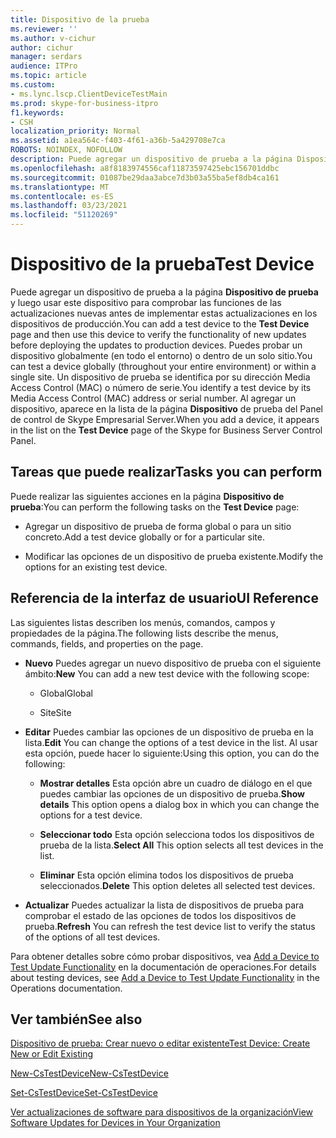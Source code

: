 ```yaml
---
title: Dispositivo de la prueba
ms.reviewer: ''
ms.author: v-cichur
author: cichur
manager: serdars
audience: ITPro
ms.topic: article
ms.custom:
- ms.lync.lscp.ClientDeviceTestMain
ms.prod: skype-for-business-itpro
f1.keywords:
- CSH
localization_priority: Normal
ms.assetid: a1ea564c-f403-4f61-a36b-5a429708e7ca
ROBOTS: NOINDEX, NOFOLLOW
description: Puede agregar un dispositivo de prueba a la página Dispositivo de prueba y luego usar este dispositivo para comprobar las funciones de las actualizaciones nuevas antes de implementar estas actualizaciones en los dispositivos de producción. Puedes probar un dispositivo globalmente (en todo el entorno) o dentro de un solo sitio. Un dispositivo de prueba se identifica por su dirección Media Access Control (MAC) o número de serie. Al agregar un dispositivo, aparece en la lista de la página Dispositivo de prueba del Panel de control de Skype Empresarial Server.
ms.openlocfilehash: a8f8183974556caf11873597425ebc156701ddbc
ms.sourcegitcommit: 01087be29daa3abce7d3b03a55ba5ef8db4ca161
ms.translationtype: MT
ms.contentlocale: es-ES
ms.lasthandoff: 03/23/2021
ms.locfileid: "51120269"
---
```

# <a name="test-device"></a><span data-ttu-id="48d66-106">Dispositivo de la prueba</span><span class="sxs-lookup"><span data-stu-id="48d66-106">Test Device</span></span>

<span data-ttu-id="48d66-107">Puede agregar un dispositivo de prueba a la página **Dispositivo de prueba** y luego usar este dispositivo para comprobar las funciones de las actualizaciones nuevas antes de implementar estas actualizaciones en los dispositivos de producción.</span><span class="sxs-lookup"><span data-stu-id="48d66-107">You can add a test device to the **Test Device** page and then use this device to verify the functionality of new updates before deploying the updates to production devices.</span></span> <span data-ttu-id="48d66-108">Puedes probar un dispositivo globalmente (en todo el entorno) o dentro de un solo sitio.</span><span class="sxs-lookup"><span data-stu-id="48d66-108">You can test a device globally (throughout your entire environment) or within a single site.</span></span> <span data-ttu-id="48d66-109">Un dispositivo de prueba se identifica por su dirección Media Access Control (MAC) o número de serie.</span><span class="sxs-lookup"><span data-stu-id="48d66-109">You identify a test device by its Media Access Control (MAC) address or serial number.</span></span> <span data-ttu-id="48d66-110">Al agregar un dispositivo, aparece en la lista de la página **Dispositivo** de prueba del Panel de control de Skype Empresarial Server.</span><span class="sxs-lookup"><span data-stu-id="48d66-110">When you add a device, it appears in the list on the **Test Device** page of the Skype for Business Server Control Panel.</span></span>

## <a name="tasks-you-can-perform"></a><span data-ttu-id="48d66-111">Tareas que puede realizar</span><span class="sxs-lookup"><span data-stu-id="48d66-111">Tasks you can perform</span></span>

<span data-ttu-id="48d66-112">Puede realizar las siguientes acciones en la página **Dispositivo de prueba**:</span><span class="sxs-lookup"><span data-stu-id="48d66-112">You can perform the following tasks on the **Test Device** page:</span></span>

- <span data-ttu-id="48d66-113">Agregar un dispositivo de prueba de forma global o para un sitio concreto.</span><span class="sxs-lookup"><span data-stu-id="48d66-113">Add a test device globally or for a particular site.</span></span>

- <span data-ttu-id="48d66-114">Modificar las opciones de un dispositivo de prueba existente.</span><span class="sxs-lookup"><span data-stu-id="48d66-114">Modify the options for an existing test device.</span></span>

## <a name="ui-reference"></a><span data-ttu-id="48d66-115">Referencia de la interfaz de usuario</span><span class="sxs-lookup"><span data-stu-id="48d66-115">UI Reference</span></span>

<span data-ttu-id="48d66-116">Las siguientes listas describen los menús, comandos, campos y propiedades de la página.</span><span class="sxs-lookup"><span data-stu-id="48d66-116">The following lists describe the menus, commands, fields, and properties on the page.</span></span>

- <span data-ttu-id="48d66-117">**Nuevo** Puedes agregar un nuevo dispositivo de prueba con el siguiente ámbito:</span><span class="sxs-lookup"><span data-stu-id="48d66-117">**New** You can add a new test device with the following scope:</span></span>

  - <span data-ttu-id="48d66-118">Global</span><span class="sxs-lookup"><span data-stu-id="48d66-118">Global</span></span>

  - <span data-ttu-id="48d66-119">Site</span><span class="sxs-lookup"><span data-stu-id="48d66-119">Site</span></span>

- <span data-ttu-id="48d66-120">**Editar** Puedes cambiar las opciones de un dispositivo de prueba en la lista.</span><span class="sxs-lookup"><span data-stu-id="48d66-120">**Edit** You can change the options of a test device in the list.</span></span> <span data-ttu-id="48d66-121">Al usar esta opción, puede hacer lo siguiente:</span><span class="sxs-lookup"><span data-stu-id="48d66-121">Using this option, you can do the following:</span></span>

  - <span data-ttu-id="48d66-122">**Mostrar detalles** Esta opción abre un cuadro de diálogo en el que puedes cambiar las opciones de un dispositivo de prueba.</span><span class="sxs-lookup"><span data-stu-id="48d66-122">**Show details** This option opens a dialog box in which you can change the options for a test device.</span></span>

  - <span data-ttu-id="48d66-123">**Seleccionar todo** Esta opción selecciona todos los dispositivos de prueba de la lista.</span><span class="sxs-lookup"><span data-stu-id="48d66-123">**Select All** This option selects all test devices in the list.</span></span>

  - <span data-ttu-id="48d66-124">**Eliminar** Esta opción elimina todos los dispositivos de prueba seleccionados.</span><span class="sxs-lookup"><span data-stu-id="48d66-124">**Delete** This option deletes all selected test devices.</span></span>

- <span data-ttu-id="48d66-125">**Actualizar** Puedes actualizar la lista de dispositivos de prueba para comprobar el estado de las opciones de todos los dispositivos de prueba.</span><span class="sxs-lookup"><span data-stu-id="48d66-125">**Refresh** You can refresh the test device list to verify the status of the options of all test devices.</span></span>

<span data-ttu-id="48d66-126">Para obtener detalles sobre cómo probar dispositivos, vea [Add a Device to Test Update Functionality](/previous-versions/office/lync-server-2013/lync-server-2013-create-a-device-to-test-update-functionality) en la documentación de operaciones.</span><span class="sxs-lookup"><span data-stu-id="48d66-126">For details about testing devices, see [Add a Device to Test Update Functionality](/previous-versions/office/lync-server-2013/lync-server-2013-create-a-device-to-test-update-functionality) in the Operations documentation.</span></span>
## <a name="see-also"></a><span data-ttu-id="48d66-127">Ver también</span><span class="sxs-lookup"><span data-stu-id="48d66-127">See also</span></span>

[<span data-ttu-id="48d66-128">Dispositivo de prueba: Crear nuevo o editar existente</span><span class="sxs-lookup"><span data-stu-id="48d66-128">Test Device: Create New or Edit Existing</span></span>](ms.lync.lscp.ClientDeviceTestEdit.md)

[<span data-ttu-id="48d66-129">New-CsTestDevice</span><span class="sxs-lookup"><span data-stu-id="48d66-129">New-CsTestDevice</span></span>](/powershell/module/skype/new-cstestdevice?view=skype-ps)

[<span data-ttu-id="48d66-130">Set-CsTestDevice</span><span class="sxs-lookup"><span data-stu-id="48d66-130">Set-CsTestDevice</span></span>](/powershell/module/skype/set-cstestdevice?view=skype-ps)

[<span data-ttu-id="48d66-131">Ver actualizaciones de software para dispositivos de la organización</span><span class="sxs-lookup"><span data-stu-id="48d66-131">View Software Updates for Devices in Your Organization</span></span>](/previous-versions/office/lync-server-2013/lync-server-2013-view-software-updates-for-devices-in-your-organization)